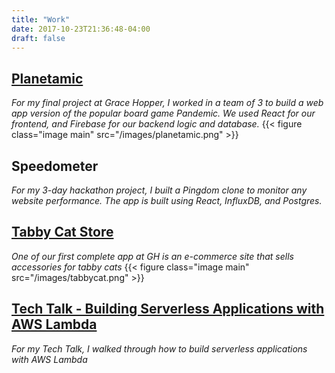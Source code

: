 ```yaml
---
title: "Work"
date: 2017-10-23T21:36:48-04:00
draft: false
---
```


## [Planetamic](http://pandemic-1707.firebaseapp.com)
*For my final project at Grace Hopper, I worked in a team of 3 to build a web app version of the popular board game Pandemic. We used React for our frontend, and Firebase for our backend logic and database.*
{{< figure class="image main" src="/images/planetamic.png" >}}

## Speedometer
*For my 3-day hackathon project, I built a Pingdom clone to monitor any website performance. The app is built using React, InfluxDB, and Postgres.*

## [Tabby Cat Store](http://tabby-cat-store.herokuapp.com)
*One of our first complete app at GH is an e-commerce site that sells accessories for tabby cats*
{{< figure class="image main" src="/images/tabbycat.png" >}}

## [Tech Talk - Building Serverless Applications with AWS Lambda](https://www.youtube.com/watch?v=tmenJBg5SB4)
*For my Tech Talk, I walked through how to build serverless applications with AWS Lambda*


